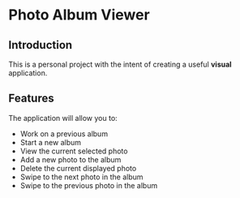 # Photo Album Viewer

## Introduction
This is a personal project with the intent of creating a useful **visual** application. 

## Features
The application will allow you to:
- Work on a previous album
- Start a new album
- View the current selected photo
- Add a new photo to the album
- Delete the current displayed photo
- Swipe to the next photo in the album
- Swipe to the previous photo in the album
